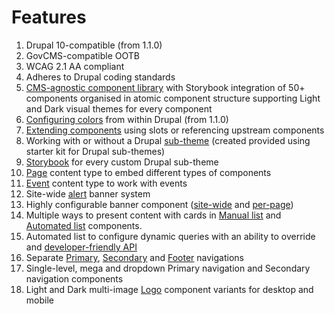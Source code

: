 # Features

1. Drupal 10-compatible (from 1.1.0)
2. GovCMS-compatible OOTB
3. WCAG 2.1 AA compliant
4. Adheres to Drupal coding standards
5. [CMS-agnostic component library](development/ui-kit/) with Storybook integration of 50+ components organised in atomic component structure supporting Light and Dark visual themes for every component
6. [Configuring colors](content-authoring/site-wide-configuration/theme-settings/colours.md) from within Drupal (from 1.1.0)
7. [Extending components](development/ui-kit/extending-components.md) using slots or referencing upstream components
8. Working with or without a Drupal [sub-theme](development/drupal-theme/sub-theme.md) (created provided using starter kit for Drupal sub-themes)
9. [Storybook](development/ui-kit/storybook.md) for every custom Drupal sub-theme
10. [Page](content-authoring/content/page-content-type/) content type to embed different types of components
11. [Event](content-authoring/content/event-content-type.md) content type to work with events
12. Site-wide [alert](content-authoring/content/alert.md) banner system
13. Highly configurable banner component ([site-wide](content-authoring/site-wide-configuration/banner.md) and [per-page](content-authoring/content/page-content-type/))
14. Multiple ways to present content with cards in [Manual list](content-authoring/components/manual-list/) and [Automated list](content-authoring/components/automated-list.md) components.
15. Automated list to configure dynamic queries with an ability to override and [developer-friendly API](development/drupal-theme/automated-list.md)
16. Separate [Primary](content-authoring/site-wide-configuration/header.md), [Secondary](content-authoring/site-wide-configuration/header.md) and [Footer](content-authoring/site-wide-configuration/theme-settings/footer-settings.md) navigations
17. Single-level, mega and dropdown Primary navigation and Secondary navigation components
18. Light and Dark multi-image [Logo](content-authoring/site-wide-configuration/theme-settings/logo.md) component variants for desktop and mobile
